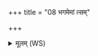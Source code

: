 +++
title = "08 भगमेमां त्सम्"

+++
<details><summary>मूलम् (WS)</summary>

भगमेमां त्सं वष्ट्यारो मा पश्चान्मा पुरो दघः ।  
अधा भगस्य यो भगस्तेन मां संसृजा भग ॥ ८ ॥
</details>